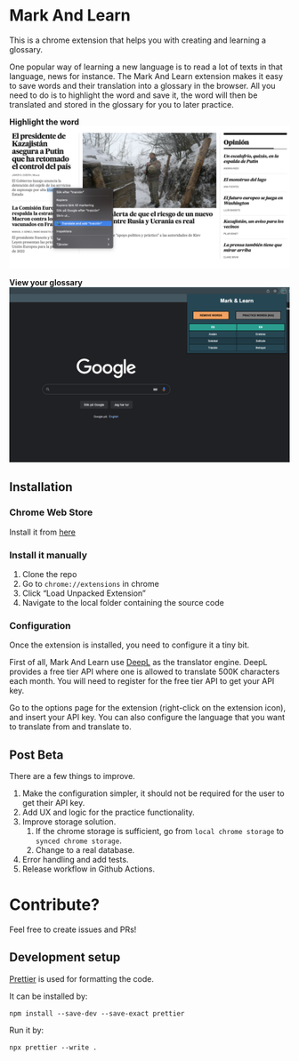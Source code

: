 # Mark And Learn

This is a chrome extension that helps you with creating and learning a glossary.

One popular way of learning a new language is to read a lot of texts in that language, news for instance. The Mark And Learn extension makes it easy to save words and their translation into a glossary in the browser. All you need to do is to highlight the word and save it, the word will then be translated and stored in the glossary for you to later practice.

**Highlight the word**
![Mark the word](images/context.png "Mark the word")

**View your glossary**
![View your glossary](images/popup.png "View your glossary")

## Installation

### Chrome Web Store

Install it from [here](https://chrome.google.com/webstore/detail/mark-and-learn/lpbdbbjfcohnhnhkndnaapannpehngee?hl=sv&authuser=0)

### Install it manually

1. Clone the repo
2. Go to `chrome://extensions` in chrome
3. Click “Load Unpacked Extension”
4. Navigate to the local folder containing the source code

### Configuration

Once the extension is installed, you need to configure it a tiny bit.

First of all, Mark And Learn use [DeepL](https://www.deepl.com/) as the translator engine. DeepL provides a free tier API where one is allowed to translate 500K characters each month. You will need to register for the free tier API to get your API key.

Go to the options page for the extension (right-click on the extension icon), and insert your API key. You can also configure the language that you want to translate from and translate to.

## Post Beta

There are a few things to improve.

1. Make the configuration simpler, it should not be required for the user to get their API key.
2. Add UX and logic for the practice functionality.
3. Improve storage solution.
   1. If the chrome storage is sufficient, go from `local chrome storage` to `synced chrome storage`.
   2. Change to a real database.
4. Error handling and add tests.
5. Release workflow in Github Actions.

# Contribute?

Feel free to create issues and PRs!

## Development setup

[Prettier](https://prettier.io/) is used for formatting the code.

It can be installed by:

```
npm install --save-dev --save-exact prettier
```

Run it by:

```
npx prettier --write .
```
